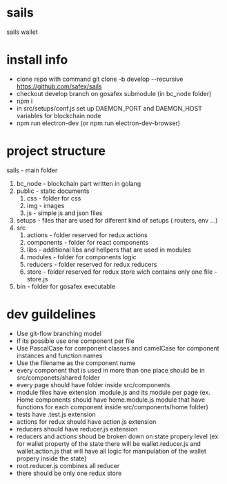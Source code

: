 # sails
sails wallet 
# install info
- clone repo with command git clone -b develop --recursive https://github.com/safex/sails
- checkout develop branch on gosafex submodule (in bc_node folder)
- npm i 
- in src/setups/conf.js set up DAEMON_PORT and DAEMON_HOST variables for blockchain node
- npm run electron-dev (or npm run electron-dev-browser)
# project structure
sails - main folder
1. bc_node - blockchain part written in golang
2. public - static documents
    1. css - folder for css
    2. img - images
    3. js - simple js and json files
3. setups - files thar are used for diferent kind of setups ( routers, env ...)
4. src
    1. actions - folder reserved for redux actions
    2. components - folder for react components
    3. libs - additional libs and hellpers that are used in modules
    4. modules - folder for components logic
    5. reducers - folder reserved for redux reducers
    6. store - folder reserved for redux store wich contains only one file - store.js
5. bin - folder for gosafex executable

# dev guildelines
- Use git-flow branching model
- if its possible use one component per file
- Use PascalCase for component classes and camelCase for component instances and function names
- Use the filename as the component name
- every component that is used in more than one place should be in src/componets/shared folder
- every page should have folder inside src/components
- module files have extension .module.js and its module per page (ex. Home components should have home.module.js module that have functions for each component inside src/components/home folder)
- tests have .test.js extension 
- actions for redux should have action.js extension
- reducers should have reducer.js extension
- reducers and actions shoud be broken down on state propery level (ex. for wallet property of the state there will be wallet.reducer.js and wallet.action.js that will have all logic for manipulation of the wallet propery inside the state)
- root.reducer.js combines all reducer
- there should be only one redux store